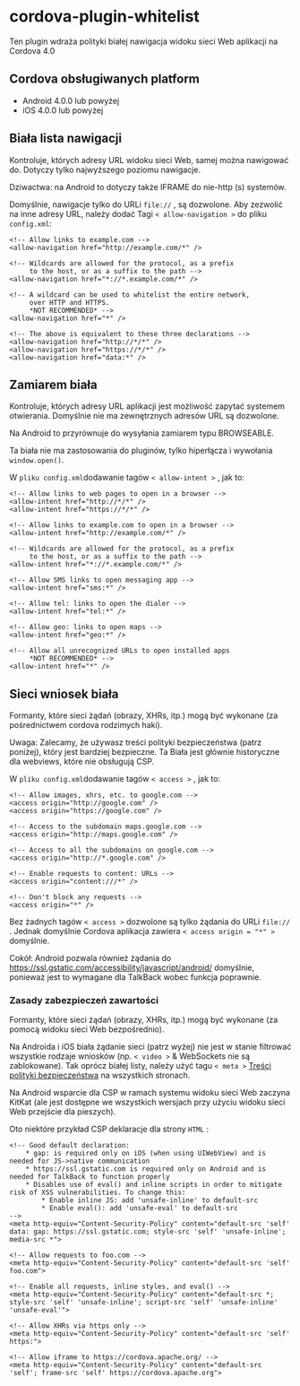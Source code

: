 <!--
# license: Licensed to the Apache Software Foundation (ASF) under one
#         or more contributor license agreements.  See the NOTICE file
#         distributed with this work for additional information
#         regarding copyright ownership.  The ASF licenses this file
#         to you under the Apache License, Version 2.0 (the
#         "License"); you may not use this file except in compliance
#         with the License.  You may obtain a copy of the License at
#
#           http://static.apache.org/licenses/LICENSE-2.0
#
#         Unless required by applicable law or agreed to in writing,
#         software distributed under the License is distributed on an
#         "AS IS" BASIS, WITHOUT WARRANTIES OR CONDITIONS OF ANY
#         KIND, either express or implied.  See the License for the
#         specific language governing permissions and limitations
#         under the License.
-->

# cordova-plugin-whitelist

Ten plugin wdraża polityki białej nawigacja widoku sieci Web aplikacji na Cordova 4.0

## Cordova obsługiwanych platform

  * Android 4.0.0 lub powyżej
  * iOS 4.0.0 lub powyżej

## Biała lista nawigacji

Kontroluje, których adresy URL widoku sieci Web, samej można nawigować do. Dotyczy tylko najwyższego poziomu nawigacje.

Dziwactwa: na Android to dotyczy także IFRAME do nie-http (s) systemów.

Domyślnie, nawigacje tylko do URLi `file://` , są dozwolone. Aby zezwolić na inne adresy URL, należy dodać Tagi `< allow-navigation >` do pliku `config.xml`:

    <!-- Allow links to example.com -->
    <allow-navigation href="http://example.com/*" />
    
    <!-- Wildcards are allowed for the protocol, as a prefix
         to the host, or as a suffix to the path -->
    <allow-navigation href="*://*.example.com/*" />
    
    <!-- A wildcard can be used to whitelist the entire network,
         over HTTP and HTTPS.
         *NOT RECOMMENDED* -->
    <allow-navigation href="*" />
    
    <!-- The above is equivalent to these three declarations -->
    <allow-navigation href="http://*/*" />
    <allow-navigation href="https://*/*" />
    <allow-navigation href="data:*" />
    

## Zamiarem biała

Kontroluje, których adresy URL aplikacji jest możliwość zapytać systemem otwierania. Domyślnie nie ma zewnętrznych adresów URL są dozwolone.

Na Android to przyrównuje do wysyłania zamiarem typu BROWSEABLE.

Ta biała nie ma zastosowania do pluginów, tylko hiperłącza i wywołania `window.open()`.

W `pliku config.xml`dodawanie tagów `< allow-intent >` , jak to:

    <!-- Allow links to web pages to open in a browser -->
    <allow-intent href="http://*/*" />
    <allow-intent href="https://*/*" />
    
    <!-- Allow links to example.com to open in a browser -->
    <allow-intent href="http://example.com/*" />
    
    <!-- Wildcards are allowed for the protocol, as a prefix
         to the host, or as a suffix to the path -->
    <allow-intent href="*://*.example.com/*" />
    
    <!-- Allow SMS links to open messaging app -->
    <allow-intent href="sms:*" />
    
    <!-- Allow tel: links to open the dialer -->
    <allow-intent href="tel:*" />
    
    <!-- Allow geo: links to open maps -->
    <allow-intent href="geo:*" />
    
    <!-- Allow all unrecognized URLs to open installed apps
         *NOT RECOMMENDED* -->
    <allow-intent href="*" />
    

## Sieci wniosek biała

Formanty, które sieci żądań (obrazy, XHRs, itp.) mogą być wykonane (za pośrednictwem cordova rodzimych haki).

Uwaga: Zalecamy, że używasz treści polityki bezpieczeństwa (patrz poniżej), który jest bardziej bezpieczne. Ta Biała jest głównie historyczne dla webviews, które nie obsługują CSP.

W `pliku config.xml`dodawanie tagów `< access >` , jak to:

    <!-- Allow images, xhrs, etc. to google.com -->
    <access origin="http://google.com" />
    <access origin="https://google.com" />
    
    <!-- Access to the subdomain maps.google.com -->
    <access origin="http://maps.google.com" />
    
    <!-- Access to all the subdomains on google.com -->
    <access origin="http://*.google.com" />
    
    <!-- Enable requests to content: URLs -->
    <access origin="content:///*" />
    
    <!-- Don't block any requests -->
    <access origin="*" />
    

Bez żadnych tagów `< access >` dozwolone są tylko żądania do URLi `file://` . Jednak domyślnie Cordova aplikacja zawiera `< access origin = "*" >` domyślnie.

Cokół: Android pozwala również żądania do https://ssl.gstatic.com/accessibility/javascript/android/ domyślnie, ponieważ jest to wymagane dla TalkBack wobec funkcja poprawnie.

### Zasady zabezpieczeń zawartości

Formanty, które sieci żądań (obrazy, XHRs, itp.) mogą być wykonane (za pomocą widoku sieci Web bezpośrednio).

Na Androida i iOS biała żądanie sieci (patrz wyżej) nie jest w stanie filtrować wszystkie rodzaje wniosków (np. `< video >` & WebSockets nie są zablokowane). Tak oprócz białej listy, należy użyć tagu `< meta >` [Treści polityki bezpieczeństwa](http://content-security-policy.com/) na wszystkich stronach.

Na Android wsparcie dla CSP w ramach systemu widoku sieci Web zaczyna KitKat (ale jest dostępne we wszystkich wersjach przy użyciu widoku sieci Web przejście dla pieszych).

Oto niektóre przykład CSP deklaracje dla strony `HTML` :

    <!-- Good default declaration:
        * gap: is required only on iOS (when using UIWebView) and is needed for JS->native communication
        * https://ssl.gstatic.com is required only on Android and is needed for TalkBack to function properly
        * Disables use of eval() and inline scripts in order to mitigate risk of XSS vulnerabilities. To change this:
            * Enable inline JS: add 'unsafe-inline' to default-src
            * Enable eval(): add 'unsafe-eval' to default-src
    -->
    <meta http-equiv="Content-Security-Policy" content="default-src 'self' data: gap: https://ssl.gstatic.com; style-src 'self' 'unsafe-inline'; media-src *">
    
    <!-- Allow requests to foo.com -->
    <meta http-equiv="Content-Security-Policy" content="default-src 'self' foo.com">
    
    <!-- Enable all requests, inline styles, and eval() -->
    <meta http-equiv="Content-Security-Policy" content="default-src *; style-src 'self' 'unsafe-inline'; script-src 'self' 'unsafe-inline' 'unsafe-eval'">
    
    <!-- Allow XHRs via https only -->
    <meta http-equiv="Content-Security-Policy" content="default-src 'self' https:">
    
    <!-- Allow iframe to https://cordova.apache.org/ -->
    <meta http-equiv="Content-Security-Policy" content="default-src 'self'; frame-src 'self' https://cordova.apache.org">